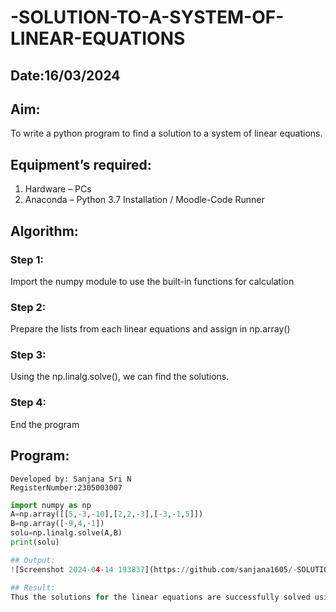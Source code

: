 # -SOLUTION-TO-A-SYSTEM-OF-LINEAR-EQUATIONS

## Date:16/03/2024

## Aim:
To write a python program to find a solution to a system of linear equations.
## Equipment’s required:
1. 	Hardware – PCs
2. 	Anaconda – Python 3.7 Installation / Moodle-Code Runner
## Algorithm:
### Step 1: 
Import the numpy module to use the built-in functions for calculation
### Step 2: 
Prepare the lists from each linear equations and assign in np.array()
### Step 3: 
Using the np.linalg.solve(), we can find the solutions.
### Step 4: 
End the program
## Program:
```
Developed by: Sanjana Sri N
RegisterNumber:2305003007  

`````
```python
import numpy as np
A=np.array([[5,-3,-10],[2,2,-3],[-3,-1,5]])
B=np.array([-9,4,-1])
solu=np.linalg.solve(A,B)
print(solu)

## Output:
![Screenshot 2024-04-14 193837](https://github.com/sanjana1605/-SOLUTION-TO-A-SYSTEM-OF-LINEAR-EQUATIONS/assets/155608340/c78c515b-afc8-421e-b034-fa358db79c91)

## Result: 
Thus the solutions for the linear equations are successfully solved using python program

